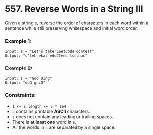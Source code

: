 # 557. Reverse Words in a String III

Given a string `s`, reverse the order of characters in each word within a sentence while still preserving whitespace and initial word order.

 

### Example 1:
```
Input: s = "Let's take LeetCode contest"
Output: "s'teL ekat edoCteeL tsetnoc"
```
### Example 2:
```
Input: s = "God Ding"
Output: "doG gniD"
```

### Constraints:

* `1 <= s.length <= 5 * 1e4`
* `s` contains printable **ASCII** characters.
* `s` does not contain any leading or trailing spaces.
* There is **at least one** word in `s`.
* All the words in `s` are separated by a single space.